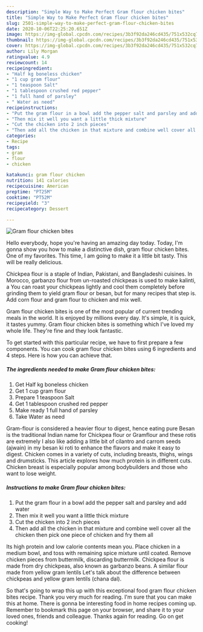 ```yaml
---
description: "Simple Way to Make Perfect Gram flour chicken bites"
title: "Simple Way to Make Perfect Gram flour chicken bites"
slug: 2501-simple-way-to-make-perfect-gram-flour-chicken-bites
date: 2020-10-06T22:25:20.651Z
image: https://img-global.cpcdn.com/recipes/3b3f92da246cd435/751x532cq70/gram-flour-chicken-bites-recipe-main-photo.jpg
thumbnail: https://img-global.cpcdn.com/recipes/3b3f92da246cd435/751x532cq70/gram-flour-chicken-bites-recipe-main-photo.jpg
cover: https://img-global.cpcdn.com/recipes/3b3f92da246cd435/751x532cq70/gram-flour-chicken-bites-recipe-main-photo.jpg
author: Lily Morgan
ratingvalue: 4.9
reviewcount: 14
recipeingredient:
- "Half kg boneless chicken"
- "1 cup gram flour"
- "1 teaspoon Salt"
- "1 tablespoon crushed red pepper"
- "1 full hand of parsley"
- " Water as need"
recipeinstructions:
- "Put the gram flour in a bowl add the pepper salt and parsley and add water"
- "Then mix it well you want a little thick mixture"
- "Cut the chicken into 2 inch pieces"
- "Then add all the chicken in that mixture and combine well cover all the chicken then pick one piece of chicken and fry them all"
categories:
- Recipe
tags:
- gram
- flour
- chicken

katakunci: gram flour chicken 
nutrition: 141 calories
recipecuisine: American
preptime: "PT25M"
cooktime: "PT52M"
recipeyield: "3"
recipecategory: Dessert

---
```



![Gram flour chicken bites](https://img-global.cpcdn.com/recipes/3b3f92da246cd435/751x532cq70/gram-flour-chicken-bites-recipe-main-photo.jpg)

Hello everybody, hope you're having an amazing day today. Today, I'm gonna show you how to make a distinctive dish, gram flour chicken bites. One of my favorites. This time, I am going to make it a little bit tasty. This will be really delicious.

Chickpea flour is a staple of Indian, Pakistani, and Bangladeshi cuisines. In Morocco, garbanzo flour from un-roasted chickpeas is used to make kalinti, a You can roast your chickpeas lightly and cool them completely before grinding them to yield gram flour or besan, but for many recipes that step is. Add corn flour and gram flour to chicken and mix well.

Gram flour chicken bites is one of the most popular of current trending meals in the world. It is enjoyed by millions every day. It's simple, it is quick, it tastes yummy. Gram flour chicken bites is something which I've loved my whole life. They're fine and they look fantastic.


To get started with this particular recipe, we have to first prepare a few components. You can cook gram flour chicken bites using 6 ingredients and 4 steps. Here is how you can achieve that.

<!--inarticleads1-->

##### The ingredients needed to make Gram flour chicken bites:

1. Get Half kg boneless chicken
1. Get 1 cup gram flour
1. Prepare 1 teaspoon Salt
1. Get 1 tablespoon crushed red pepper
1. Make ready 1 full hand of parsley
1. Take  Water as need


Gram-flour is considered a heavier flour to digest, hence eating pure Besan is the traditional Indian name for Chickpea flour or Gramflour and these rotis are extremely I also like adding a little bit of cilantro and carrom seeds (ajwain) in my besan ki roti to enhance the flavors and make it easy to digest. Chicken comes in a variety of cuts, including breasts, thighs, wings and drumsticks. This article explores how much protein is in different cuts. Chicken breast is especially popular among bodybuilders and those who want to lose weight. 

<!--inarticleads2-->

##### Instructions to make Gram flour chicken bites:

1. Put the gram flour in a bowl add the pepper salt and parsley and add water
1. Then mix it well you want a little thick mixture
1. Cut the chicken into 2 inch pieces
1. Then add all the chicken in that mixture and combine well cover all the chicken then pick one piece of chicken and fry them all


Its high protein and low calorie contents mean you. Place chicken in a medium bowl, and toss with remaining spice mixture until coated. Remove chicken pieces from buttermilk, discarding buttermilk. Chickpea flour is made from dry chickpeas, also known as garbanzo beans. A similar flour made from yellow gram lentils Let&#39;s talk about the difference between chickpeas and yellow gram lentils (chana dal). 

So that's going to wrap this up with this exceptional food gram flour chicken bites recipe. Thank you very much for reading. I'm sure that you can make this at home. There is gonna be interesting food in home recipes coming up. Remember to bookmark this page on your browser, and share it to your loved ones, friends and colleague. Thanks again for reading. Go on get cooking!
